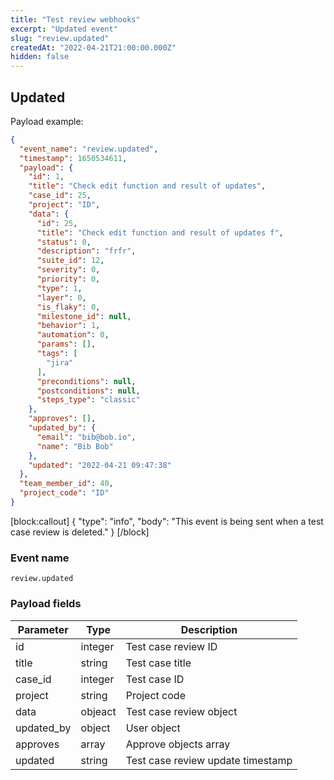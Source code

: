 ```yaml
---
title: "Test review webhooks"
excerpt: "Updated event"
slug: "review.updated"
createdAt: "2022-04-21T21:00:00.000Z"
hidden: false
---
```


## Updated

Payload example:

```json
{
  "event_name": "review.updated",
  "timestamp": 1650534611,
  "payload": {
    "id": 1,
    "title": "Check edit function and result of updates",
    "case_id": 25,
    "project": "ID",
    "data": {
      "id": 25,
      "title": "Check edit function and result of updates f",
      "status": 0,
      "description": "frfr",
      "suite_id": 12,
      "severity": 0,
      "priority": 0,
      "type": 1,
      "layer": 0,
      "is_flaky": 0,
      "milestone_id": null,
      "behavior": 1,
      "automation": 0,
      "params": [],
      "tags": [
        "jira"
      ],
      "preconditions": null,
      "postconditions": null,
      "steps_type": "classic"
    },
    "approves": [],
    "updated_by": {
      "email": "bib@bob.io",
      "name": "Bib Bob"
    },
    "updated": "2022-04-21 09:47:38"
  },
  "team_member_id": 40,
  "project_code": "ID"
}
```
[block:callout]
{
  "type": "info",
  "body": "This event is being sent when a test case review is deleted."
}
[/block]

### Event name

`review.updated`

### Payload fields

| Parameter  | Type   | Description                         |
|------------|--------|-------------------------------------|
| id         | integer    | Test case review ID                 |
| title      | string | Test case title                     |
| case_id    | integer    | Test case ID                        |
| project    | string | Project code                        |
| data       | objeact | Test case review object             |
| updated_by | object   | User object                         |
| approves   | array  | Approve objects array               |
| updated    | string | Test case review update timestamp   |
